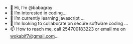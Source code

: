 - 👋 Hi, I’m @babagray
- 👀 I’m interested in coding...
- 🌱 I’m currently learning javascript ...
- 💞️ I’m looking to collaborate on secure software coding ...
- 📫 How to reach me, call 254700183223 or email me on wokabif7@gmail.com...

<!---
babagray/babagray is a ✨ special ✨ repository because its `README.md` (this file) appears on your GitHub profile.
You can click the Preview link to take a look at your changes.
--->
